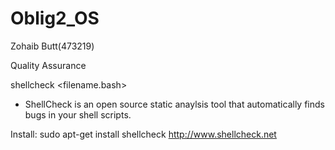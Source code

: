 # Oblig2_OS

Zohaib Butt(473219)

Quality Assurance

shellcheck <filename.bash>

- ShellCheck is an open source static anaylsis tool that automatically finds 
  bugs in your shell scripts.

Install: sudo apt-get install shellcheck
http://www.shellcheck.net
